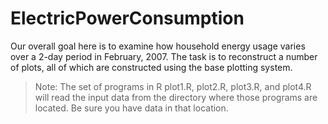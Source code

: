 # ElectricPowerConsumption
Our overall goal here is to examine how household energy usage varies over a 2-day period in February, 2007. The task is to reconstruct a number of plots, all of which are constructed using the base plotting system.

>
>Note: The set of programs in R plot1.R, plot2.R, plot3.R, and plot4.R will read the input data from the directory where those programs are located. Be sure you have data in that location.
>
